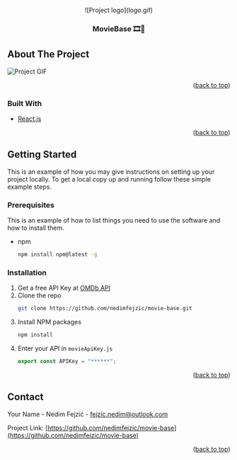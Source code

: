 <br />
<div align="center">
![Project logo](logo.gif)

<h3 align="center">MovieBase 🎞️🍿</h3>
</div>

<!-- ABOUT THE PROJECT -->

## About The Project

![Project GIF](Animation.gif)

<p align="right">(<a href="#top">back to top</a>)</p>

### Built With

- [React.js](https://reactjs.org/)

<p align="right">(<a href="#top">back to top</a>)</p>

<!-- GETTING STARTED -->

## Getting Started

This is an example of how you may give instructions on setting up your project locally.
To get a local copy up and running follow these simple example steps.

### Prerequisites

This is an example of how to list things you need to use the software and how to install them.

- npm
  ```sh
  npm install npm@latest -g
  ```

### Installation

1. Get a free API Key at [OMDb API](http://www.omdbapi.com/)
2. Clone the repo
   ```sh
   git clone https://github.com/nedimfejzic/movie-base.git
   ```
3. Install NPM packages
   ```sh
   npm install
   ```
4. Enter your API in `movieApiKey.js`
   ```js
   export const APIKey = "******";
   ```

<p align="right">(<a href="#top">back to top</a>)</p>

<!-- ROADMAP -->

## Contact

Your Name - Nedim Fejzić - fejzic.nedim@outlook.com

Project Link: [https://github.com/nedimfejzic/movie-base](https://github.com/nedimfejzic/movie-base)

<p align="right">(<a href="#top">back to top</a>)</p>
